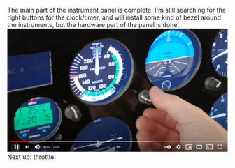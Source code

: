 The main part of the instrument panel is complete. I'm still searching for the right buttons for the clock/timer, and will install some kind of bezel around the instruments, but the hardware part of the panel is done.
[![Instrument panel phase 1 complete](assets/Instrument%20panel%20phase%201%20complete.png)](https://youtu.be/Rv98hpIX-XU)
Next up: throttle!